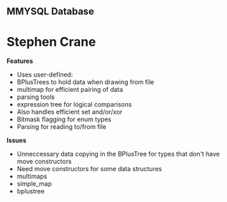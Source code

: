 ## MMYSQL Database
# Stephen Crane

**Features**
* Uses user-defined:
 * BPlusTrees to hold data when drawing from file
 * multimap for efficient pairing of data
 * parsing tools
 * expression tree for logical comparisons
  * Also handles efficient set and/or/xor
* Bitmask flagging for enum types
* Parsing for reading to/from file

**Issues**
* Unneccessary data copying in the BPlusTree for types that don't have move constructors
 * Need move constructors for some data structures
  * multimaps
  * simple_map
  * bplustree

